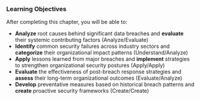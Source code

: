
### Learning Objectives

After completing this chapter, you will be able to:

- **Analyze** root causes behind significant data breaches and **evaluate** their systemic contributing factors (Analyze/Evaluate)
- **Identify** common security failures across industry sectors and **categorize** their organizational impact patterns (Understand/Analyze)
- **Apply** lessons learned from major breaches and **implement** strategies to strengthen organizational security postures (Apply/Apply)
- **Evaluate** the effectiveness of post-breach response strategies and **assess** their long-term organizational outcomes (Evaluate/Analyze)
- **Develop** preventative measures based on historical breach patterns and **create** proactive security frameworks (Create/Create)
